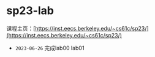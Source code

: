 # sp23-lab

课程主页：[https://inst.eecs.berkeley.edu/~cs61c/sp23/](https://inst.eecs.berkeley.edu/~cs61c/sp23/)

* `2023-06-26` 完成lab00 lab01
